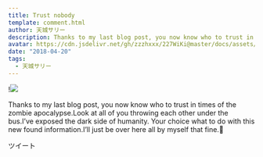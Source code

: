 ```yaml
---
title: Trust nobody
template: comment.html
author: 天城サリー
description: Thanks to my last blog post, you now know who to trust in times of the zombie apocalypse.Look at all of you throwing each other under the bus.I’ve exposed the dark side of humanity. Your choice wha...
avatar: https://cdn.jsdelivr.net/gh/zzzhxxx/227WiKi@master/docs/assets/photo/avatar/sally.jpg
date: "2018-04-20"
tags:
  - 天城サリー
---
```


!![](https://cdn.jsdelivr.net/gh/227WiKi/227WiKi-image@master/blog-image/sally-2018-04-20-2_1.jpg)


Thanks to my last blog post, you now know who to trust in times of the zombie apocalypse.Look at all of you throwing each other under the bus.I’ve exposed the dark side of humanity. Your choice what to do with this new found information.I’ll just be over here all by myself that fine.🐍


ツイート



